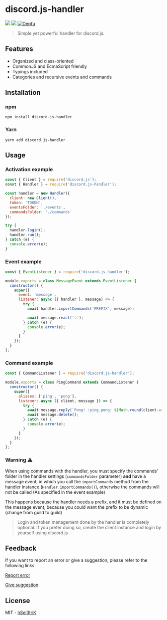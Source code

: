 # discord.js-handler

[![](https://img.shields.io/npm/dm/discord.js-handler.svg?color=blue)](https://www.npmjs.org/package/discord.js-handler)
[![](https://img.shields.io/npm/v/discord.js-handler.svg?color=orange)](https://www.npmjs.org/package/discord.js-handler)
[![Depfu](https://badges.depfu.com/badges/8dde868edf0ec39e974d9688eabbf2c9/count.svg)](https://depfu.com/github/hSel3triK/discord.js-handler?project_id=11233)

> Simple yet powerful handler for discord.js.

## Features

- Organized and class-oriented
- CommonJS and EcmaScript friendly
- Typings included
- Categories and recursive events and commands

## Installation

### npm

```
npm install discord.js-handler
```

### Yarn

```
yarn add discord.js-handler
```

## Usage

### Activation example

```js
const { Client } = require('discord.js');
const { Handler } = require('discord.js-handler');

const handler = new Handler({
  client: new Client(),
  token: 'TOKEN',
  eventsFolder: './events',
  commandsFolder: './commands'
});

try {
  handler.login();
  handler.run();
} catch (e) {
  console.error(e);
}
```

### Event example

```js
const { EventListener } = require('discord.js-handler');

module.exports = class MessageEvent extends EventListener {
  constructor() {
    super({
      event: 'message',
      listener: async ({ handler }, message) => {
        try {
          await handler.importCommands('PREFIX', message);

          await message.react('💡');
        } catch (e) {
          console.error(e);
        }
      }
    });
  }
};
```

### Command example

```js
const { CommandListener } = require('discord.js-handler');

module.exports = class PingCommand extends CommandListener {
  constructor() {
    super({
      aliases: ['ping', 'pong'],
      listener: async ({ client, message }) => {
        try {
          await message.reply(`Pong! :ping_pong: ${Math.round(client.ws.ping)}ms`);
          await message.delete();
        } catch (e) {
          console.error(e);
        }
      }
    });
  }
};
```

### Warning ⚠️

When using commands with the handler, you must specify the commands' folder in the handler settings (`commandsFolder` parameter) **and** have a message event, in which you call the `importCommands` method from the handler instance (`Handler.importCommands()`), otherwise the commands will not be called (As specified in the event example)

This happens because the handler needs a prefix, and it must be defined on the message event, because you could want the prefix to be dynamic (change from guild to guild)

> Login and token management done by the handler is completely optional. If you prefer doing so, create the client instance and login by yourself using discord.js

## Feedback

If you want to report an error or give a suggestion, please refer to the following links

[Report error](https://github.com/hSel3triK/discord.js-handler/issues/new?assignees=&labels=&template=bug_report.md&title=)

[Give suggestion](https://github.com/hSel3triK/discord.js-handler/issues/new?assignees=&labels=&template=feature_request.md&title=)

## License

MIT - [hSel3triK](https://github.com/hSel3triK/)
